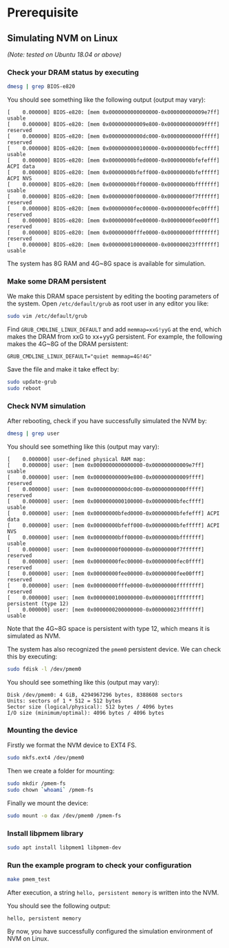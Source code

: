 
# Prerequisite

## Simulating NVM on Linux

*(Note: tested on Ubuntu 18.04 or above)*

### Check your DRAM status by executing 

```bash
dmesg | grep BIOS-e820
```

You should see something like the following output (output may vary):

```
[    0.000000] BIOS-e820: [mem 0x0000000000000000-0x000000000009e7ff] usable
[    0.000000] BIOS-e820: [mem 0x000000000009e800-0x000000000009ffff] reserved
[    0.000000] BIOS-e820: [mem 0x00000000000dc000-0x00000000000fffff] reserved
[    0.000000] BIOS-e820: [mem 0x0000000000100000-0x00000000bfecffff] usable
[    0.000000] BIOS-e820: [mem 0x00000000bfed0000-0x00000000bfefefff] ACPI data
[    0.000000] BIOS-e820: [mem 0x00000000bfeff000-0x00000000bfefffff] ACPI NVS
[    0.000000] BIOS-e820: [mem 0x00000000bff00000-0x00000000bfffffff] usable
[    0.000000] BIOS-e820: [mem 0x00000000f0000000-0x00000000f7ffffff] reserved
[    0.000000] BIOS-e820: [mem 0x00000000fec00000-0x00000000fec0ffff] reserved
[    0.000000] BIOS-e820: [mem 0x00000000fee00000-0x00000000fee00fff] reserved
[    0.000000] BIOS-e820: [mem 0x00000000fffe0000-0x00000000ffffffff] reserved
[    0.000000] BIOS-e820: [mem 0x0000000100000000-0x000000023fffffff] usable
```

The system has 8G RAM and 4G~8G space is available for simulation. 

### Make some DRAM persistent

We make this DRAM space persistent by editing the booting parameters of the system. Open `/etc/default/grub` as root user in any editor you like:

```bash
sudo vim /etc/default/grub
```

Find `GRUB_CMDLINE_LINUX_DEFAULT` and add `memmap=xxG!yyG` at the end, which makes the DRAM from xxG to xx+yyG persistent. For example, the following makes the 4G~8G of the DRAM persistent:

```
GRUB_CMDLINE_LINUX_DEFAULT="quiet memmap=4G!4G"
```

Save the file and make it take effect by:

```bash
sudo update-grub
sudo reboot
```

### Check NVM simulation

After rebooting, check if you have successfully simulated the NVM by:

```bash
dmesg | grep user
```

You should see something like this (output may vary):

```
[    0.000000] user-defined physical RAM map:
[    0.000000] user: [mem 0x0000000000000000-0x000000000009e7ff] usable
[    0.000000] user: [mem 0x000000000009e800-0x000000000009ffff] reserved
[    0.000000] user: [mem 0x00000000000dc000-0x00000000000fffff] reserved
[    0.000000] user: [mem 0x0000000000100000-0x00000000bfecffff] usable
[    0.000000] user: [mem 0x00000000bfed0000-0x00000000bfefefff] ACPI data
[    0.000000] user: [mem 0x00000000bfeff000-0x00000000bfefffff] ACPI NVS
[    0.000000] user: [mem 0x00000000bff00000-0x00000000bfffffff] usable
[    0.000000] user: [mem 0x00000000f0000000-0x00000000f7ffffff] reserved
[    0.000000] user: [mem 0x00000000fec00000-0x00000000fec0ffff] reserved
[    0.000000] user: [mem 0x00000000fee00000-0x00000000fee00fff] reserved
[    0.000000] user: [mem 0x00000000fffe0000-0x00000000ffffffff] reserved
[    0.000000] user: [mem 0x0000000100000000-0x00000001ffffffff] persistent (type 12)
[    0.000000] user: [mem 0x0000000200000000-0x000000023fffffff] usable

```

Note that the 4G~8G space is persistent with type 12, which means it is simulated as NVM.

The system has also recognized the `pmem0` persistent device. We can check this by executing:

```bash
sudo fdisk -l /dev/pmem0
```

You should see something like this (output may vary):

```
Disk /dev/pmem0: 4 GiB, 4294967296 bytes, 8388608 sectors
Units: sectors of 1 * 512 = 512 bytes
Sector size (logical/physical): 512 bytes / 4096 bytes
I/O size (minimum/optimal): 4096 bytes / 4096 bytes
```

### Mounting the device

Firstly we format the NVM device to EXT4 FS.

```bash
sudo mkfs.ext4 /dev/pmem0
```

Then we create a folder for mounting:

```bash
sudo mkdir /pmem-fs
sudo chown `whoami` /pmem-fs
```

Finally we mount the device:

```bash
sudo mount -o dax /dev/pmem0 /pmem-fs
```

### Install libpmem library

```bash
sudo apt install libpmem1 libpmem-dev
```

### Run the example program to check your configuration

```bash
make pmem_test
```

After execution, a string `hello, persistent memory` is written into the NVM.

You should see the following output: 

```
hello, persistent memory
```

By now, you have successfully configured the simulation environment of NVM on Linux.
